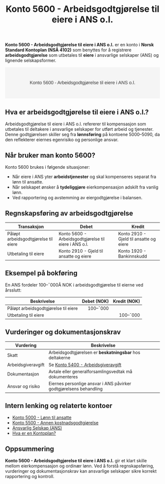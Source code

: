 ﻿---
title: "Konto 5600 - Arbeidsgodtgjørelse til eiere i ANS o.l."
seoTitle: "5600-arbeidsgodtgjorelse-til-eiere-i-ans"
meta_description: '**Konto 5600 - Arbeidsgodtgjørelse til eiere i ANS o.l.** er en konto i **Norsk Standard Kontoplan (NSÂ 4102)** som benyttes for å registrere **arbeidsgodtgjÃ...'
slug: 5600-arbeidsgodtgjorelse-til-eiere-i-ans
type: blog
layout: pages/single
---

**Konto 5600 - Arbeidsgodtgjørelse til eiere i ANS o.l.** er en konto i **Norsk Standard Kontoplan (NSÂ 4102)** som benyttes for å registrere **arbeidsgodtgjørelse** som utbetales til **eiere** i ansvarlige selskaper (ANS) og lignende selskapsformer.

![Konto 5600 - Arbeidsgodtgjørelse til eiere i ANS o.l.](5600-arbeidsgodtgjorelse-til-eiere-i-ans-image.svg)

## Hva er arbeidsgodtgjørelse til eiere i ANS o.l.?

Arbeidsgodtgjørelse til eiere i ANS o.l. refererer til kompensasjon som utbetales til deltakere i ansvarlige selskaper for utført arbeid og tjenester. Denne godtgjørelsen skiller seg fra **lønnsføring** på kontoene 5000–5090, da den reflekterer eiernes egenrisiko og personlige ansvar.

## Når bruker man konto 5600?

Konto 5600 brukes i følgende situasjoner:

* Når eiere i ANS yter **arbeidstjenester** og skal kompenseres separat fra lønn til ansatte.
* Når selskapet ønsker å **tydeliggjøre** eierkompensasjon adskilt fra vanlig lønn.
* Ved rapportering og avstemming av eiergodtgjørelse i balansen.

## Regnskapsføring av arbeidsgodtgjørelse

| Transaksjon                              | Debet                                                       | Kredit                           |
|------------------------------------------|-------------------------------------------------------------|---------------------------------|
| Påløpt arbeidsgodtgjørelse til eiere     | Konto 5600 - Arbeidsgodtgjørelse til eiere i ANS o.l.       | Konto 2910 - Gjeld til ansatte og eiere |
| Utbetaling til eiere                     | Konto 2910 - Gjeld til ansatte og eiere                     | Konto 1920 - Bankinnskudd       |

## Eksempel på bokføring

En ANS fordeler 100–¯000Â NOK i arbeidsgodtgjørelse til eierne ved årsslutt:

| Beskrivelse                          | Debet (NOK) | Kredit (NOK) |
|--------------------------------------|-----------:|-------------:|
| Påløpt arbeidsgodtgjørelse til eiere |     100–¯000 |              |
| Utbetaling til eiere                 |            |     100–¯000 |

## Vurderinger og dokumentasjonskrav

| Vurdering           | Beskrivelse                                                                                  |
|---------------------|----------------------------------------------------------------------------------------------|
| Skatt               | Arbeidsgodtgjørelsen er **beskatningsbar** hos deltakerne                                    |
| Arbeidsgiveravgift  | Se [Konto 5400 - Arbeidsgiveravgift](/blogs/kontoplan/5400-arbeidsgiveravgift "Konto 5400 - Arbeidsgiveravgift")           |
| Dokumentasjon       | Avtale eller generalforsamlingsvedtak må dokumenteres                                       |
| Ansvar og risiko    | Eiernes personlige ansvar i ANS påvirker godtgjørelsens behandling                            |

## Intern lenking og relaterte kontoer

* [Konto 5000 - Lønn til ansatte](/blogs/kontoplan/5000-lonn-til-ansatte "Konto 5000 - Lønn til ansatte")
* [Konto 5500 - Annen kostnadsgodtgjørelse](/blogs/kontoplan/5500-annen-kostnadsgodtgjorelse "Konto 5500 - Annen kostnadsgodtgjørelse")
* [Ansvarlig Selskap (ANS)](/blogs/regnskap/ansvarlig-selskap "Ansvarlig Selskap (ANS): Komplett Guide til Norsk Regnskap og Ansvarsstruktur")
* [Hva er en Kontoplan?](/blogs/regnskap/hva-er-kontoplan "Hva er en Kontoplan? Komplett Guide til Kontoplaner i Norsk Regnskap")

## Oppsummering

**Konto 5600 - Arbeidsgodtgjørelse til eiere i ANS o.l.** gir et klart skille mellom eierkompensasjon og ordinær lønn. Ved å forstå regnskapsføring, vurderinger og dokumentasjonskrav kan ansvarlige selskaper sikre korrekt rapportering og kontroll.






